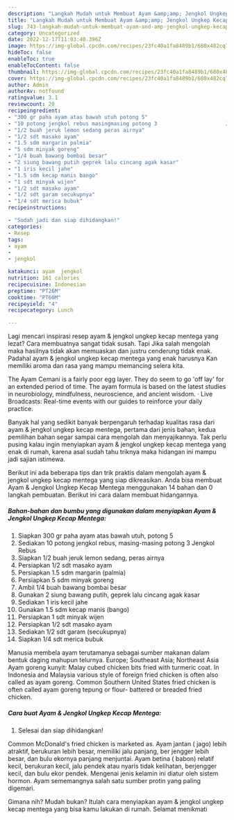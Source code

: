 ```yaml
---
description: "Langkah Mudah untuk Membuat Ayam &amp;amp; Jengkol Ungkep Kecap MentegaMenu Sahur"
title: "Langkah Mudah untuk Membuat Ayam &amp;amp; Jengkol Ungkep Kecap MentegaMenu Sahur"
slug: 743-langkah-mudah-untuk-membuat-ayam-and-amp-jengkol-ungkep-kecap-mentegamenu-sahur
category: Uncategorized
date: 2022-12-17T11:03:40.396Z
image: https://img-global.cpcdn.com/recipes/23fc40a1fa8489b1/680x482cq70/ayam-jengkol-ungkep-kecap-mentega-foto-resep-utama.jpg
hideToc: false
enableToc: true
enableTocContent: false
thumbnail: https://img-global.cpcdn.com/recipes/23fc40a1fa8489b1/680x482cq70/ayam-jengkol-ungkep-kecap-mentega-foto-resep-utama.jpg
cover: https://img-global.cpcdn.com/recipes/23fc40a1fa8489b1/680x482cq70/ayam-jengkol-ungkep-kecap-mentega-foto-resep-utama.jpg
author: Admin
authorAv: notfound
ratingvalue: 3.1
reviewcount: 20
recipeingredient:
- "300 gr paha ayam atas bawah utuh potong 5"
- "10 potong jengkol rebus masingmasing potong 3                      Jengkol Rebus"
- "1/2 buah jeruk lemon sedang peras airnya"
- "1/2 sdt masako ayam"
- "1.5 sdm margarin palmia"
- "5 sdm minyak goreng"
- "1/4 buah bawang bombai besar"
- "2 siung bawang putih geprek lalu cincang agak kasar"
- "1 iris kecil jahe"
- "1.5 sdm kecap manis bango"
- "1 sdt minyak wijen"
- "1/2 sdt masako ayam"
- "1/2 sdt garam secukupnya"
- "1/4 sdt merica bubuk"
recipeinstructions:

- "Sudah jadi dan siap dihidangkan!"
categories:
- Resep
tags:
- ayam
- 
- jengkol

katakunci: ayam  jengkol 
nutrition: 161 calories
recipecuisine: Indonesian
preptime: "PT26M"
cooktime: "PT60M"
recipeyield: "4"
recipecategory: Lunch

---
```



Lagi mencari inspirasi resep ayam &amp; jengkol ungkep kecap mentega yang lezat? Cara membuatnya sangat tidak susah. Tapi Jika salah mengolah maka hasilnya tidak akan memuaskan dan justru cenderung tidak enak. Padahal ayam &amp; jengkol ungkep kecap mentega yang enak harusnya Kan memiliki aroma dan rasa yang mampu memancing selera kita.


The Ayam Cemani is a fairly poor egg layer. They do seem to go &#39;off lay&#39; for an extended period of time. The ayam formula is based on the latest studies in neurobiology, mindfulness, neuroscience, and ancient wisdom. · Live Broadcasts: Real-time events with our guides to reinforce your daily practice.

Banyak hal yang sedikit banyak berpengaruh terhadap kualitas rasa dari ayam &amp; jengkol ungkep kecap mentega, pertama dari jenis bahan, kedua pemilihan bahan segar sampai cara mengolah dan menyajikannya. Tak perlu pusing kalau ingin menyiapkan ayam &amp; jengkol ungkep kecap mentega yang enak di rumah, karena asal sudah tahu triknya maka hidangan ini mampu jadi sajian istimewa.


Berikut ini ada beberapa tips dan trik praktis dalam mengolah ayam &amp; jengkol ungkep kecap mentega yang siap dikreasikan. Anda bisa membuat Ayam &amp; Jengkol Ungkep Kecap Mentega menggunakan 14 bahan dan 0 langkah pembuatan. Berikut ini cara dalam membuat hidangannya.

<!--inarticleads1-->

##### Bahan-bahan dan bumbu yang digunakan dalam menyiapkan Ayam &amp; Jengkol Ungkep Kecap Mentega:

1. Siapkan 300 gr paha ayam atas bawah utuh, potong 5
1. Sediakan 10 potong jengkol rebus, masing-masing potong 3                      Jengkol Rebus
1. Siapkan 1/2 buah jeruk lemon sedang, peras airnya
1. Persiapkan 1/2 sdt masako ayam
1. Persiapkan 1.5 sdm margarin (palmia)
1. Persiapkan 5 sdm minyak goreng
1. Ambil 1/4 buah bawang bombai besar
1. Gunakan 2 siung bawang putih, geprek lalu cincang agak kasar
1. Sediakan 1 iris kecil jahe
1. Gunakan 1.5 sdm kecap manis (bango)
1. Persiapkan 1 sdt minyak wijen
1. Persiapkan 1/2 sdt masako ayam
1. Sediakan 1/2 sdt garam (secukupnya)
1. Siapkan 1/4 sdt merica bubuk


Manusia membela ayam terutamanya sebagai sumber makanan dalam bentuk daging mahupun telurnya. Europe; Southeast Asia; Northeast Asia Ayam goreng kunyit: Malay cubed chicken bits fried with turmeric coat. In Indonesia and Malaysia various style of foreign fried chicken is often also called as ayam goreng. Common Southern United States fried chicken is often called ayam goreng tepung or flour- battered or breaded fried chicken. 

<!--inarticleads2-->

##### Cara buat Ayam &amp; Jengkol Ungkep Kecap Mentega:


1. Selesai dan siap dihidangkan!

Common McDonald&#39;s fried chicken is marketed as. Ayam jantan ( jago) lebih atraktif, berukuran lebih besar, memiliki jalu panjang, ber jengger lebih besar, dan bulu ekornya panjang menjuntai. Ayam betina ( babon) relatif kecil, berukuran kecil, jalu pendek atau nyaris tidak kelihatan, berjengger kecil, dan bulu ekor pendek. Mengenai jenis kelamin ini diatur oleh sistem hormon. Ayam sememangnya salah satu sumber protin yang paling digemari. 

Gimana nih? Mudah bukan? Itulah cara menyiapkan ayam &amp; jengkol ungkep kecap mentega yang bisa kamu lakukan di rumah. Selamat menikmati
